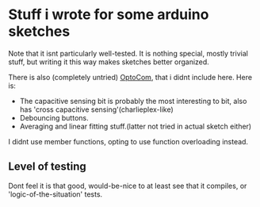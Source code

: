 # Stuff i wrote for some arduino sketches
Note that it isnt particularly well-tested. It is nothing special, mostly
trivial stuff, but writing it this way makes sketches better organized.

There is also (completely untried)
[OptoCom](https://github.com/o-jasper/OptoComm), that i didnt include here.
Here is:

* The capacitive sensing bit is probably the most interesting to bit, also has
  'cross capacitive sensing'(charlieplex-like)
* Debouncing buttons.
* Averaging and linear fitting stuff.(latter not tried in actual sketch either)

I didnt use member functions, opting to use function overloading instead.

## Level of testing
Dont feel it is that good, would-be-nice to at least see that it compiles,
or 'logic-of-the-situation' tests.
